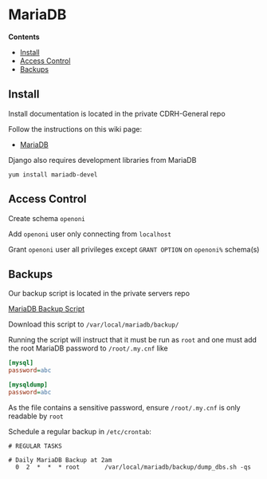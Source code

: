 # MariaDB

**Contents**

- [Install](#install)
- [Access Control](#access-control)
- [Backups](#backups)


## Install

Install documentation is located in the private CDRH-General repo

Follow the instructions on this wiki page:
- [MariaDB](https://github.com/CDRH/CDRH-General/wiki/MariaDB)

Django also requires development libraries from MariaDB

`yum install mariadb-devel`


## Access Control

Create schema `openoni`

Add `openoni` user only connecting from `localhost`

Grant `openoni` user all privileges except `GRANT OPTION`
on `openoni%` schema(s)


## Backups
Our backup script is located in the private servers repo

[MariaDB Backup Script](https://github.com/CDRH/servers/blob/master/mariadb/backup/dump_dbs.sh)

Download this script to `/var/local/mariadb/backup/`

Running the script will instruct that it must be run as `root` and one must add
the root MariaDB password to `/root/.my.cnf` like

```ini
[mysql]
password=abc

[mysqldump]
password=abc
```

As the file contains a sensitive password,
ensure `/root/.my.cnf` is only readable by `root`

Schedule a regular backup in `/etc/crontab`:
```cron
# REGULAR TASKS

# Daily MariaDB Backup at 2am
  0  2  *  *  * root       /var/local/mariadb/backup/dump_dbs.sh -qs
```

